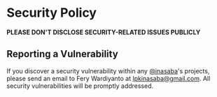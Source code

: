 # Security Policy

**PLEASE DON'T DISCLOSE SECURITY-RELATED ISSUES PUBLICLY**

## Reporting a Vulnerability

If you discover a security vulnerability within any [@inasaba](https://github.com/inasaba)'s projects, please send an email to Fery Wardiyanto at [lpkinasaba@gmail.com](mailto:lpkinasaba@gmail.com). All security vulnerabilities will be promptly addressed.